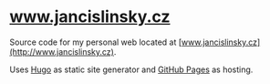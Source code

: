 # www.jancislinsky.cz

Source code for my personal web located at [www.jancislinsky.cz](http://www.jancislinsky.cz). 

Uses [Hugo](http://gohugo.io) as static site generator and [GitHub Pages](https://pages.github.com/) as hosting.
